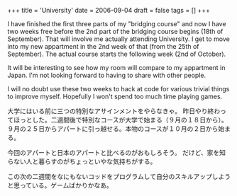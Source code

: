 +++
title = 'University'
date = 2006-09-04
draft = false
tags = []
+++

I have finished the first three parts of my "bridging course" and now I have two weeks free before the 2nd part of the bridging course begins (18th of September). 
That will involve me actually attending University. 
I get to move into my new appartment in the 2nd week of that (from the 25th of September). 
The actual course starts the following week (2nd of October).

It will be interesting to see how my room will compare to my appartment in Japan. 
I'm not looking forward to having to share with other people.

I will no doubt use these two weeks to hack at code for various trivial things to improve myself. 
Hopefully I won't spend too much time playing games.

大学にはいる前に三つの特別なアサインメントをやらなきゃ。
昨日やり終わってほっとした。二週間後で特別なコースが大学で始まる（９月の１８日から）。
９月の２５日からアパートに引っ越せる。本物のコースが１０月の２日から始まる。

今回のアパートと日本のアパートと比べるのがおもしろそう。
だけど、家を知らない人と暮らすのがちょっといやな気持ちがする。

この次の二週間をなにもないコッドをプログラムして自分のスキルアップしようと思っている。ゲームばかりかなあ。

